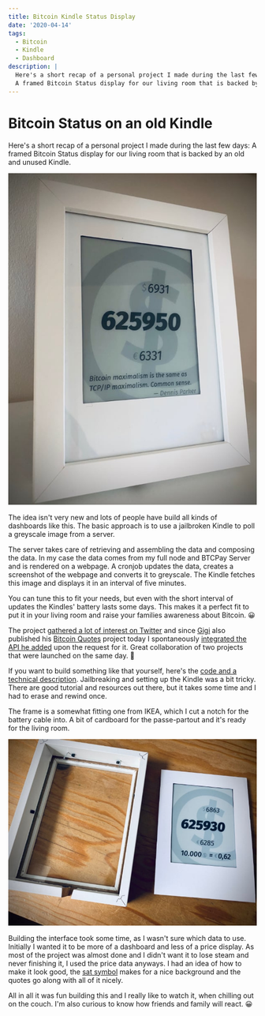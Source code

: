 ```yaml
---
title: Bitcoin Kindle Status Display
date: '2020-04-14'
tags:
  - Bitcoin
  - Kindle
  - Dashboard
description: |
  Here's a short recap of a personal project I made during the last few days:
  A framed Bitcoin Status display for our living room that is backed by an old and unused Kindle.
---
```

# Bitcoin Status on an old Kindle

Here's a short recap of a personal project I made during the last few days:
A framed Bitcoin Status display for our living room that is backed by an old and unused Kindle.

<div class="image image--left">

![Framed Bitcoin Status Display](/images/kindle-display/framed.jpg)

</div>

The idea isn't very new and lots of people have build all kinds of dashboards like this.
The basic approach is to use a jailbroken Kindle to poll a greyscale image from a server.

The server takes care of retrieving and assembling the data and composing the data.
In my case the data comes from my full node and BTCPay Server and is rendered on a webpage.
A cronjob updates the data, creates a screenshot of the webpage and converts it to greyscale.
The Kindle fetches this image and displays it in an interval of five minutes.

You can tune this to fit your needs, but even with the short interval of updates the Kindles' battery lasts some days.
This makes it a perfect fit to put it in your living room and raise your families awareness about Bitcoin. 😀

The project [gathered a lot of interest on Twitter](https://twitter.com/DennisReimann/status/1249955251681202176)
and since [Gigi](https://twitter.com/dergigi) also published his [Bitcoin Quotes](https://bitcoin-quotes.com)
project today I spontaneously [integrated the API he added](https://twitter.com/dergigi/status/1250060070039289860)
upon the request for it.
Great collaboration of two projects that were launched on the same day. 🚀

If you want to build something like that yourself, here's the [code and a technical description](https://github.com/dennisreimann/kindle-display/).
Jailbreaking and setting up the Kindle was a bit tricky.
There are good tutorial and resources out there, but it takes some time and I had to erase and rewind once.

The frame is a somewhat fitting one from IKEA, which I cut a notch for the battery cable into.
A bit of cardboard for the passe-partout and it's ready for the living room.

![A look inside: Framing the Kindle](/images/kindle-display/framing.jpg)

Building the interface took some time, as I wasn't sure which data to use.
Initially I wanted it to be more of a dashboard and less of a price display.
As most of the project was almost done and I didn't want it to lose steam and never finishing it, I used the price data anyways.
I had an idea of how to make it look good, the [sat symbol](https://github.com/bitficus/theSat/) makes for a nice background and the quotes go along with all of it nicely.

All in all it was fun building this and I really like to watch it, when chilling out on the couch.
I'm also curious to know how friends and family will react. 😀
